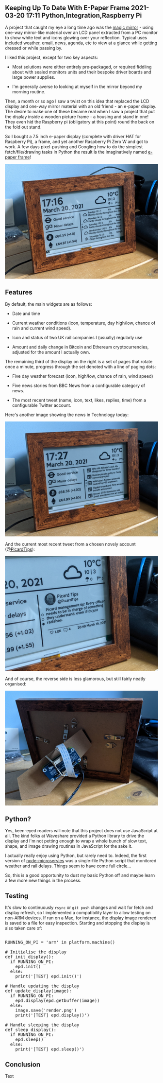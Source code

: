 Keeping Up To Date With E-Paper Frame
2021-03-20 17:11
Python,Integration,Raspberry Pi
---

A project that caught my eye a long time ago was the
[magic mirror](https://magicmirror.builders/) - using one-way mirror-like
material over an LCD panel extracted from a PC monitor to show white text and
icons glowing over your reflection. Typical uses included weather, email, news,
agenda, etc to view at a glance while getting dressed or while passing by.

I liked this project, except for two key aspects:

- Most solutions were either entirely pre-packaged, or required fiddling about
  with sealed monitors units and their bespoke driver boards and large power
  supplies.

- I'm generally averse to looking at myself in the mirror beyond my morning
  routine.

Then, a month or so ago I saw a twist on this idea that replaced the LCD display
and one-way mirror material with an old friend - an e-paper display. The desire
to make one of these became real when I saw a project that put the display
inside a wooden picture frame - a housing and stand in one! They even hid the
Raspberry pi (obligatory at this point) round the back on the fold out stand.

So I bought a 7.5 inch e-paper display (complete with driver HAT for Raspberry
Pi), a frame, and yet another Raspberry Pi Zero W and got to work. A few days
pixel-pushing and Googling how to do the simplest fetch/file/drawing tasks in
Python the result is the imaginatively named
[e-paper frame](https://github.com/C-D-Lewis/e-paper-frame)!

![](assets/media/2021/03/e-paper-frame.jpg)

## Features

By default, the main widgets are as follows:

- Date and time

- Current weather conditions (icon, temperature, day high/low, chance of rain
  and current wind speed).

- Icon and status of two UK rail companies I (usually) regularly use

- Amount and daily change in Bitcoin and Ethereum cryptocurrencies, adjusted for
  the amount I actually own.

The remaining third of the display on the right is a set of pages that rotate
once a minute, progress through the set denoted with a line of paging dots:

- Five day weather forecast (icon, high/low, chance of rain, wind speed)

- Five news stories from BBC News from a configurable category of news.

- The most recent tweet (name, icon, text, likes, replies, time) from a
  configurable Twitter account.

Here's another image showing the news in Technology today:

![](assets/media/2021/03/e-paper-news.jpg)

And the current most recent tweet from a chosen novely account
([@PicardTips](https://twitter.com/PicardTips)):

![](assets/media/2021/03/e-paper-picard.jpg)

And of course, the reverse side is less glamorous, but still fairly neatly
organised:

![](assets/media/2021/03/e-paper-reverse.jpg)

## Python?

Yes, keen-eyed readers will note that this project does not use JavaScript at
all. The kind folks at Waveshare provided a Python library to drive the display
and I'm not petting enough to wrap a whole bunch of slow text, shape, and image
drawing routines in JavaScript for the sake it.

I actually really enjoy using Python, but rarely need to. Indeed, the first
version of
[node-microservies](https://github.com/c-d-lewis/node-microservices) was a
single-file Python script that monitored weather and rail delays. Things seem
to have come full circle...

So, this is a good opportunity to dust my basic Python off and maybe learn a few
more new things in the process.

## Testing

It's slow to continuously <code>rsync</code> or <code>git push</code> changes
and wait for fetch and display refresh, so I implemented a compatibility layer
to allow testing on non-ARM devices. If run on a Mac, for instance, the display
image rendered is saved to a file for easy inspection. Starting and stopping
the display is also taken care of:

<!-- language="python" -->
<pre><div class="code-block">
RUNNING_ON_PI = 'arm' in platform.machine()

# Initialise the display
def init_display():
  if RUNNING_ON_PI:
    epd.init()
  else:
    print('[TEST] epd.init()')

# Handle updating the display
def update_display(image):
  if RUNNING_ON_PI:
    epd.display(epd.getbuffer(image))
  else:
    image.save('render.png')
    print('[TEST] epd.display()')

# Handle sleeping the display
def sleep_display():
  if RUNNING_ON_PI:
    epd.sleep()
  else:
    print('[TEST] epd.sleep()')
</div></pre>

## Conclusion

Text
